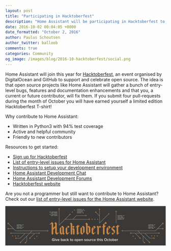 ```yaml
---
layout: post
title: "Participating in Hacktoberfest"
description: "Home Assistant will be participating in Hacktoberfest to help people to get started with open-source."
date: 2016-10-02 00:04:05 +0000
date_formatted: "October 2, 2016"
author: Paulus Schoutsen
author_twitter: balloob
comments: true
categories: Community
og_image: /images/blog/2016-10-hacktoberfest/social.png
---
```


Home Assistant will join this year for [Hacktoberfest], an event organised by DigitalOcean and GitHub to support and celebrate open source. The idea is that open source projects like Home Assistant will gather a bunch of entry-level bugs, features and documentation enhancements and that you, a current or future contributor, will fix them. If you submit four pull-requests during the month of October you will have earned yourself a limited edition Hacktoberfest T-shirt!

Why contribute to Home Assistant:

 - Written in Python3 with 94% test coverage
 - Active and helpful community
 - Friendly to new contributors

Resources to get started:

 - [Sign up for Hacktoberfest][Hacktoberfest-reg]
 - [List of entry-level issues for Home Assistant][issues]
 - [Instructions to setup your development environment][dev-env]
 - [Home Assistant Development Chat][dev-chat]
 - [Home Assistant Development Forums][dev-forum]
 - [Hacktoberfest website][Hacktoberfest]

Are you not a programmer but still want to contribute to Home Assistant? Check out our [list of entry-level issues for the Home Assistant website][issues-doc].

[![Hacktober fest logo][logo]][Hacktoberfest]

[logo]: /images/blog/2016-10-hacktoberfest/hacktoberfest.png
[Hacktoberfest]: https://hacktoberfest.digitalocean.com/
[Hacktoberfest-reg]: https://hacktoberfest.digitalocean.com/sign_up/register
[issues]: https://github.com/home-assistant/home-assistant/labels/Hacktoberfest
[issues-doc]: https://github.com/home-assistant/home-assistant.github.io/labels/Hacktoberfest
[dev-env]: /developers/development_environment/
[dev-chat]: https://gitter.im/home-assistant/home-assistant/devs
[dev-forum]: https://community.home-assistant.io/c/development
